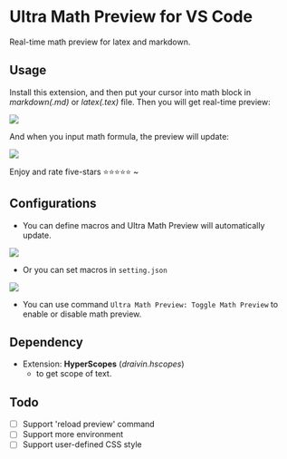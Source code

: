 # Ultra Math Preview for VS Code

Real-time math preview for latex and markdown.

## Usage

Install this extension, and then put your cursor into math block in *markdown(.md)* or *latex(.tex)* file. Then you will get real-time preview:

![](https://raw.githubusercontent.com/yfzhao20/vscode-ultra-math-preview/main/image/test1.gif)

And when you input math formula, the preview will update:

![](https://raw.githubusercontent.com/yfzhao20/vscode-ultra-math-preview/main/image/test2.gif)


Enjoy and rate five-stars ⭐⭐⭐⭐⭐ ~

## Configurations

- You can define macros and Ultra Math Preview will automatically update.

![](https://raw.githubusercontent.com/yfzhao20/vscode-ultra-math-preview/main/image/macro2.gif)

- Or you can set macros in `setting.json`

![](https://raw.githubusercontent.com/yfzhao20/vscode-ultra-math-preview/main/image/macro1.gif)

- You can use command `Ultra Math Preview: Toggle Math Preview` to enable or disable math preview.

## Dependency

- Extension: **HyperScopes** (*draivin.hscopes*) 
    - to get scope of text.

## Todo

- [ ] Support 'reload preview' command
- [ ] Support more environment
- [ ] Support user-defined CSS style
